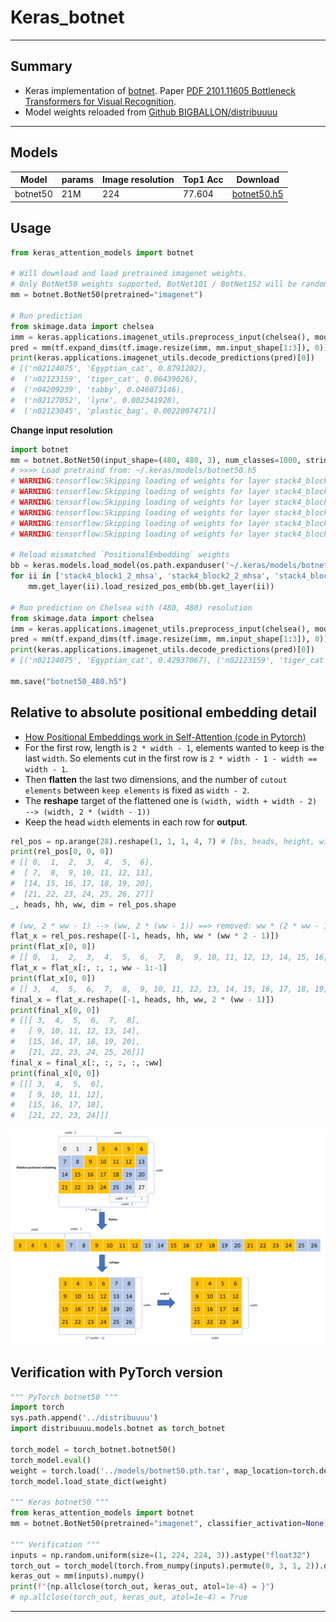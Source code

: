 # Keras_botnet
***

## Summary
  - Keras implementation of [botnet](https://gist.github.com/aravindsrinivas/56359b79f0ce4449bcb04ab4b56a57a2). Paper [PDF 2101.11605 Bottleneck Transformers for Visual Recognition](https://arxiv.org/pdf/2101.11605.pdf).
  - Model weights reloaded from [Github BIGBALLON/distribuuuu](https://github.com/BIGBALLON/distribuuuu)
***

## Models
  | Model        | params | Image  resolution | Top1 Acc | Download            |
  | ------------ | ------ | ----------------- | -------- | ------------------- |
  | botnet50     | 21M    | 224               | 77.604   | [botnet50.h5](https://github.com/leondgarse/keras_attention_models/releases/download/botnet/botnet50.h5)  |
## Usage
  ```py
  from keras_attention_models import botnet

  # Will download and load pretrained imagenet weights.
  # Only BotNet50 weights supported, BotNet101 / BotNet152 will be random inited.
  mm = botnet.BotNet50(pretrained="imagenet")

  # Run prediction
  from skimage.data import chelsea
  imm = keras.applications.imagenet_utils.preprocess_input(chelsea(), mode='torch') # Chelsea the cat
  pred = mm(tf.expand_dims(tf.image.resize(imm, mm.input_shape[1:3]), 0)).numpy()
  print(keras.applications.imagenet_utils.decode_predictions(pred)[0])
  # [('n02124075', 'Egyptian_cat', 0.8791202),
  #  ('n02123159', 'tiger_cat', 0.06439026),
  #  ('n04209239', 'tabby', 0.046073146),
  #  ('n02127052', 'lynx', 0.002341928),
  #  ('n02123045', 'plastic_bag', 0.0022007471)]
  ```
  **Change input resolution**
  ```py
  import botnet
  mm = botnet.BotNet50(input_shape=(480, 480, 3), num_classes=1000, strides=1)
  # >>>> Load pretraind from: ~/.keras/models/botnet50.h5
  # WARNING:tensorflow:Skipping loading of weights for layer stack4_block1_2_mhsa due to mismatch in shape ((128, 59) vs (128, 27)).
  # WARNING:tensorflow:Skipping loading of weights for layer stack4_block1_2_mhsa due to mismatch in shape ((128, 59) vs (128, 27)).
  # WARNING:tensorflow:Skipping loading of weights for layer stack4_block2_2_mhsa due to mismatch in shape ((128, 59) vs (128, 27)).
  # WARNING:tensorflow:Skipping loading of weights for layer stack4_block2_2_mhsa due to mismatch in shape ((128, 59) vs (128, 27)).
  # WARNING:tensorflow:Skipping loading of weights for layer stack4_block3_2_mhsa due to mismatch in shape ((128, 59) vs (128, 27)).
  # WARNING:tensorflow:Skipping loading of weights for layer stack4_block3_2_mhsa due to mismatch in shape ((128, 59) vs (128, 27)).

  # Reload mismatched `PositionalEmbedding` weights
  bb = keras.models.load_model(os.path.expanduser('~/.keras/models/botnet50.h5'))
  for ii in ['stack4_block1_2_mhsa', 'stack4_block2_2_mhsa', 'stack4_block3_2_mhsa']:
      mm.get_layer(ii).load_resized_pos_emb(bb.get_layer(ii))

  # Run prediction on Chelsea with (480, 480) resolution
  from skimage.data import chelsea
  imm = keras.applications.imagenet_utils.preprocess_input(chelsea(), mode='torch') # Chelsea the cat
  pred = mm(tf.expand_dims(tf.image.resize(imm, mm.input_shape[1:3]), 0)).numpy()
  print(keras.applications.imagenet_utils.decode_predictions(pred)[0])
  # [('n02124075', 'Egyptian_cat', 0.42937067), ('n02123159', 'tiger_cat', 0.3643389), ...]

  mm.save("botnet50_480.h5")
  ```
## Relative to absolute positional embedding detail
  - [How Positional Embeddings work in Self-Attention (code in Pytorch)](https://theaisummer.com/positional-embeddings/)
  - For the first row, length is `2 * width - 1`, elements wanted to keep is the last `width`. So elements cut in the first row is `2 * width - 1 - width == width - 1`.
  - Then **flatten** the last two dimensions, and the number of `cutout elements` between `keep elements` is fixed as `width - 2`.
  - The **reshape** target of the flattened one is `(width, width + width - 2) --> (width, 2 * (width - 1))`
  - Keep the head `width` elements in each row for **output**.
  ```py
  rel_pos = np.arange(28).reshape(1, 1, 1, 4, 7) # [bs, heads, height, width, 2 * width - 1]
  print(rel_pos[0, 0, 0])
  # [[ 0,  1,  2,  3,  4,  5,  6],
  #  [ 7,  8,  9, 10, 11, 12, 13],
  #  [14, 15, 16, 17, 18, 19, 20],
  #  [21, 22, 23, 24, 25, 26, 27]]
  _, heads, hh, ww, dim = rel_pos.shape

  # (ww, 2 * ww - 1) --> (ww, 2 * (ww - 1)) ==> removed: ww * (2 * ww - 1) - ww * 2 * (ww - 1) == ww
  flat_x = rel_pos.reshape([-1, heads, hh, ww * (ww * 2 - 1)])
  print(flat_x[0, 0])
  # [[ 0,  1,  2,  3,  4,  5,  6,  7,  8,  9, 10, 11, 12, 13, 14, 15, 16, 17, 18, 19, 20, 21, 22, 23, 24, 25, 26, 27]]
  flat_x = flat_x[:, :, :, ww - 1:-1]
  print(flat_x[0, 0])
  # [[ 3,  4,  5,  6,  7,  8,  9, 10, 11, 12, 13, 14, 15, 16, 17, 18, 19, 20, 21, 22, 23, 24, 25, 26]]
  final_x = flat_x.reshape([-1, heads, hh, ww, 2 * (ww - 1)])
  print(final_x[0, 0])
  # [[[ 3,  4,  5,  6,  7,  8],
  #   [ 9, 10, 11, 12, 13, 14],
  #   [15, 16, 17, 18, 19, 20],
  #   [21, 22, 23, 24, 25, 26]]]
  final_x = final_x[:, :, :, :, :ww]
  print(final_x[0, 0])
  # [[[ 3,  4,  5,  6],
  #   [ 9, 10, 11, 12],
  #   [15, 16, 17, 18],
  #   [21, 22, 23, 24]]]
  ```
  ![](rel_to_abs.png)
## Verification with PyTorch version
  ```py
  """ PyTorch botnet50 """
  import torch
  sys.path.append('../distribuuuu')
  import distribuuuu.models.botnet as torch_botnet

  torch_model = torch_botnet.botnet50()
  torch_model.eval()
  weight = torch.load('../models/botnet50.pth.tar', map_location=torch.device('cpu'))
  torch_model.load_state_dict(weight)

  """ Keras botnet50 """
  from keras_attention_models import botnet
  mm = botnet.BotNet50(pretrained="imagenet", classifier_activation=None)

  """ Verification """
  inputs = np.random.uniform(size=(1, 224, 224, 3)).astype("float32")
  torch_out = torch_model(torch.from_numpy(inputs).permute(0, 3, 1, 2)).detach().numpy()
  keras_out = mm(inputs).numpy()
  print(f"{np.allclose(torch_out, keras_out, atol=1e-4) = }")
  # np.allclose(torch_out, keras_out, atol=1e-4) = True
  ```
***
